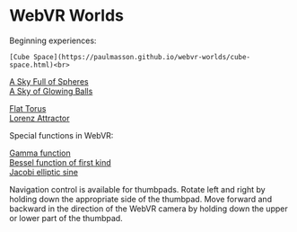 # WebVR Worlds

Beginning experiences:

	[Cube Space](https://paulmasson.github.io/webvr-worlds/cube-space.html)<br>
[A Sky Full of Spheres](https://paulmasson.github.io/webvr-worlds/sky-of-spheres.html)<br>
[A Sky of Glowing Balls](https://paulmasson.github.io/webvr-worlds/sky-of-glows.html)

[Flat Torus](https://paulmasson.github.io/webvr-worlds/flat-torus.html)<br>
[Lorenz Attractor](https://paulmasson.github.io/webvr-worlds/lorenz-attractor.html)

Special functions in WebVR:

[Gamma function](https://paulmasson.github.io/webvr-worlds/functions/gamma.html)<br/>
[Bessel function of first kind](https://paulmasson.github.io/webvr-worlds/functions/besselJ.html)<br>
[Jacobi elliptic sine](https://paulmasson.github.io/webvr-worlds/functions/sn.html)



Navigation control is available for thumbpads. Rotate left and right by holding down the appropriate side of the thumbpad. Move forward and backward in the direction of the WebVR camera by holding down the upper or lower part of the thumbpad.
